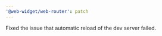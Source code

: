 ```yaml
---
'@web-widget/web-router': patch
---
```


Fixed the issue that automatic reload of the dev server failed.
